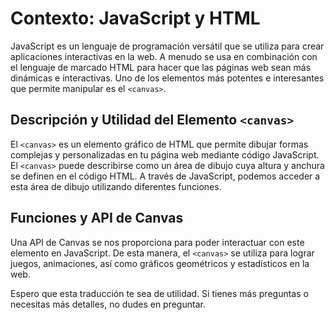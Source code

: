 # Contexto: JavaScript y HTML

JavaScript es un lenguaje de programación versátil que se utiliza para crear aplicaciones interactivas en la web. A menudo se usa en combinación con el lenguaje de marcado HTML para hacer que las páginas web sean más dinámicas e interactivas. Uno de los elementos más potentes e interesantes que permite manipular es el `<canvas>`.

## Descripción y Utilidad del Elemento `<canvas>`

El `<canvas>` es un elemento gráfico de HTML que permite dibujar formas complejas y personalizadas en tu página web mediante código JavaScript. El `<canvas>` puede describirse como un área de dibujo cuya altura y anchura se definen en el código HTML. A través de JavaScript, podemos acceder a esta área de dibujo utilizando diferentes funciones.

## Funciones y API de Canvas

Una API de Canvas se nos proporciona para poder interactuar con este elemento en JavaScript. De esta manera, el `<canvas>` se utiliza para lograr juegos, animaciones, así como gráficos geométricos y estadísticos en la web.

Espero que esta traducción te sea de utilidad. Si tienes más preguntas o necesitas más detalles, no dudes en preguntar.